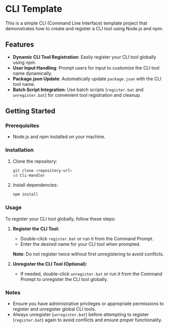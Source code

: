 # CLI Template

This is a simple CLI (Command Line Interface) template project that demonstrates how to create and register a CLI tool using Node.js and npm.

## Features

- **Dynamic CLI Tool Registration**: Easily register your CLI tool globally using npm.
- **User Input Handling**: Prompt users for input to customize the CLI tool name dynamically.
- **Package.json Update**: Automatically update `package.json` with the CLI tool name.
- **Batch Script Integration**: Use batch scripts (`register.bat` and `unregister.bat`) for convenient tool registration and cleanup.

## Getting Started

### Prerequisites

- Node.js and npm installed on your machine.

### Installation

1. Clone the repository:

   ```bash
   git clone <repository-url>
   cd Cli-Handler
   ```

2. Install dependencies:

   ```bash
   npm install
   ```

### Usage

To register your CLI tool globally, follow these steps:

1. **Register the CLI Tool:**

   - Double-click `register.bat` or run it from the Command Prompt.
   - Enter the desired name for your CLI tool when prompted.

   **Note**: Do not register twice without first unregistering to avoid conflicts.

2. **Unregister the CLI Tool (Optional):**

   - If needed, double-click `unregister.bat` or run it from the Command Prompt to unregister the CLI tool globally.


### Notes

- Ensure you have administrative privileges or appropriate permissions to register and unregister global CLI tools.
- Always unregister (`unregister.bat`) before attempting to register (`register.bat`) again to avoid conflicts and ensure proper functionality.

